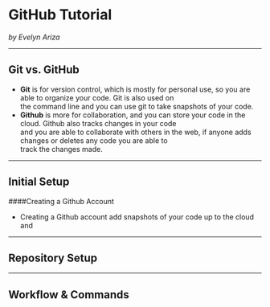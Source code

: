 # GitHub Tutorial

_by Evelyn Ariza_

---
## Git vs. GitHub
* **Git** is for version control, which is mostly for personal use, so you are able to organize your code. Git is also used on  
the command line and you can use git to take snapshots of your code. 
* **Github** is more for collaboration, and you can store your code in the cloud. Github also tracks changes in your code  
and you are able to collaborate with others in the web, if anyone adds changes or deletes any code you are able to  
track the changes made.


---
## Initial Setup
####Creating a Github Account
* Creating a Github account add snapshots of your code up to the cloud and 



---
## Repository Setup



---
## Workflow & Commands